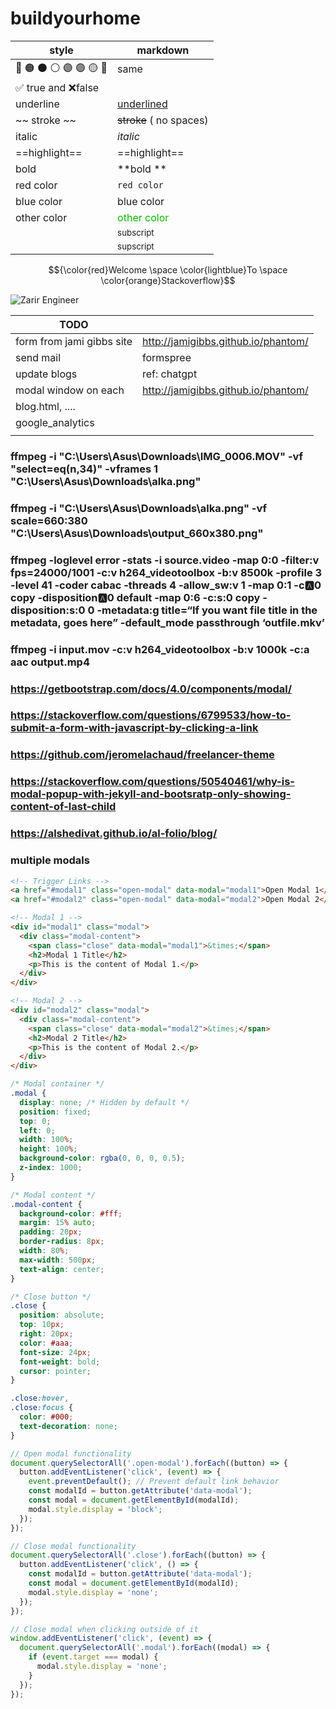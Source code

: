 # buildyourhome

| style                   | markdown                               |
|-------------------------|----------------------------------------|
| 🔴 🟠 ⚫ ⚪ 🟣 🟢 🟡 🔵 	 | same                                   |
| ✅ true and ❌false       |                                        |
| underline 	             | <ins>underlined</ins>                  |
| ~~ stroke ~~ 	          | ~~stroke~~ ( no spaces)                |
| italic                  | 	         *italic*                     |
| ==highlight== 	         | ==highlight==                          |
| bold 	                  | **bold **                              |
| red color 	             | `red color`                            |
| blue color 	            | <a>blue color</a>                      |
| other color 	           | <font color=#0fb503>other color</font> |
| <sub></sub>             | <sub>subscript</sub>                   |
| <sup></sup>             | <sup>supscript</sup>                   |

$${\color{red}Welcome \space \color{lightblue}To \space \color{orange}Stackoverflow}$$

![Zarir Engineer](https://zarirengineer.github.io/buildyourhome/assets/images/zarir.png)

| TODO                      |                                     |
|---------------------------|-------------------------------------|
| form from jami gibbs site | http://jamigibbs.github.io/phantom/ |
| send mail                 | formspree                           |
| update blogs              | ref: chatgpt                        |
| modal window on each      | http://jamigibbs.github.io/phantom/ |
| blog.html, ....           |                                     |
| google_analytics          |                                     |
|                           |                                     |

### ffmpeg -i "C:\Users\Asus\Downloads\IMG_0006.MOV" -vf "select=eq(n\,34)" -vframes 1 "C:\Users\Asus\Downloads\alka.png"

### ffmpeg -i "C:\Users\Asus\Downloads\alka.png" -vf scale=660:380 "C:\Users\Asus\Downloads\output_660x380.png"

### ffmpeg -loglevel error -stats -i source.video -map 0:0 -filter:v fps\=24000/1001 -c:v h264_videotoolbox -b:v 8500k -profile 3 -level 41 -coder cabac -threads 4 -allow_sw:v 1 -map 0:1 -c:a:0 copy -disposition:a:0 default -map 0:6 -c:s:0 copy -disposition:s:0 0 -metadata:g title\=“If you want file title in the metadata, goes here” -default_mode passthrough ‘outfile.mkv’

### ffmpeg -i input.mov -c:v h264_videotoolbox -b:v 1000k -c:a aac output.mp4

### https://getbootstrap.com/docs/4.0/components/modal/

### https://stackoverflow.com/questions/6799533/how-to-submit-a-form-with-javascript-by-clicking-a-link

### https://github.com/jeromelachaud/freelancer-theme

### https://stackoverflow.com/questions/50540461/why-is-modal-popup-with-jekyll-and-bootsratp-only-showing-content-of-last-child

### https://alshedivat.github.io/al-folio/blog/


### multiple modals
```html
<!-- Trigger Links -->
<a href="#modal1" class="open-modal" data-modal="modal1">Open Modal 1</a>
<a href="#modal2" class="open-modal" data-modal="modal2">Open Modal 2</a>

<!-- Modal 1 -->
<div id="modal1" class="modal">
  <div class="modal-content">
    <span class="close" data-modal="modal1">&times;</span>
    <h2>Modal 1 Title</h2>
    <p>This is the content of Modal 1.</p>
  </div>
</div>

<!-- Modal 2 -->
<div id="modal2" class="modal">
  <div class="modal-content">
    <span class="close" data-modal="modal2">&times;</span>
    <h2>Modal 2 Title</h2>
    <p>This is the content of Modal 2.</p>
  </div>
</div>
```


```css
/* Modal container */
.modal {
  display: none; /* Hidden by default */
  position: fixed; 
  top: 0;
  left: 0;
  width: 100%;
  height: 100%;
  background-color: rgba(0, 0, 0, 0.5); 
  z-index: 1000; 
}

/* Modal content */
.modal-content {
  background-color: #fff;
  margin: 15% auto;
  padding: 20px;
  border-radius: 8px;
  width: 80%;
  max-width: 500px;
  text-align: center;
}

/* Close button */
.close {
  position: absolute;
  top: 10px;
  right: 20px;
  color: #aaa;
  font-size: 24px;
  font-weight: bold;
  cursor: pointer;
}

.close:hover,
.close:focus {
  color: #000;
  text-decoration: none;
}
```

```javascript
// Open modal functionality
document.querySelectorAll('.open-modal').forEach((button) => {
  button.addEventListener('click', (event) => {
    event.preventDefault(); // Prevent default link behavior
    const modalId = button.getAttribute('data-modal');
    const modal = document.getElementById(modalId);
    modal.style.display = 'block';
  });
});

// Close modal functionality
document.querySelectorAll('.close').forEach((button) => {
  button.addEventListener('click', () => {
    const modalId = button.getAttribute('data-modal');
    const modal = document.getElementById(modalId);
    modal.style.display = 'none';
  });
});

// Close modal when clicking outside of it
window.addEventListener('click', (event) => {
  document.querySelectorAll('.modal').forEach((modal) => {
    if (event.target === modal) {
      modal.style.display = 'none';
    }
  });
});
```

